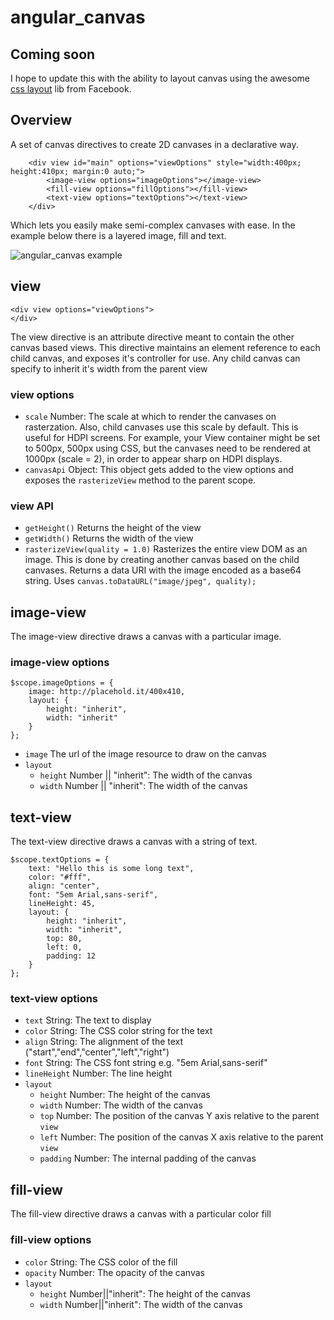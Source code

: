 # angular_canvas
## Coming soon
I hope to update this with the ability to layout canvas using the awesome [css layout](https://github.com/facebook/css-layout) lib from Facebook.
## Overview
A set of canvas directives to create 2D canvases in a declarative way.
```
    <div view id="main" options="viewOptions" style="width:400px; height:410px; margin:0 auto;">
        <image-view options="imageOptions"></image-view>
        <fill-view options="fillOptions"></fill-view>
        <text-view options="textOptions"></text-view>
    </div>
```
Which lets you easily make semi-complex canvases with ease. In the example below there is a layered image, fill and text. 

![angular_canvas example](http://i.imgur.com/j8p9V1o.png)

## view
```
<div view options="viewOptions">
</div>
```
The view directive is an attribute directive meant to contain the other canvas based views. This directive maintains an element reference to each child canvas, and exposes it's controller for use. Any child canvas can specify to inherit it's width from the parent view

### view options
- ```scale``` Number:
The scale at which to render the canvases on rasterzation. Also, child canvases use this scale by default. This is useful for HDPI screens. For example, your View container might be set to 500px, 500px using CSS, but the canvases need to be rendered at 1000px (scale = 2), in order to appear sharp on HDPI displays. 
- ```canvasApi``` Object: This object gets added to the view options and exposes the ```rasterizeView``` method to the parent scope.

### view API
- ```getHeight()``` 
Returns the height of the view
- ```getWidth()```
Returns the width of the view
- ```rasterizeView(quality = 1.0)```
Rasterizes the entire view DOM as an image. This is done by creating another canvas based on the child canvases. Returns a data URI with the image encoded as a base64 string. Uses ```canvas.toDataURL("image/jpeg", quality);```

## image-view
The image-view directive draws a canvas with a particular image.

### image-view options
```
$scope.imageOptions = {
    image: http://placehold.it/400x410,
    layout: {
        height: "inherit",
        width: "inherit"
    }
};
```
- ```image```
The url of the image resource to draw on the canvas
- ```layout```
  - ```height``` Number || "inherit": The width of the canvas
  - ```width``` Number || "inherit": The width of the canvas

## text-view
The text-view directive draws a canvas with a string of text.

```
$scope.textOptions = {
    text: "Hello this is some long text",
    color: "#fff",
    align: "center",
    font: "5em Arial,sans-serif",
    lineHeight: 45,
    layout: {
        height: "inherit",
        width: "inherit",
        top: 80,
        left: 0,
        padding: 12
    }
};
```

### text-view options
- ```text``` String: The text to display
- ```color``` String: The CSS color string for the text
- ```align``` String: The alignment of the text ("start","end","center","left","right")
- ```font``` String: The CSS font string e.g. "5em Arial,sans-serif"
- ```lineHeight``` Number: The line height
- ```layout```
    - ```height``` Number: The height of the canvas
    - ```width``` Number: The width of the canvas
    - ```top``` Number: The position of the canvas Y axis relative to the parent ```view```
    - ```left``` Number: The position of the canvas X axis relative to the parent ```view```
    - ```padding``` Number: The internal padding of the canvas
    
## fill-view
The fill-view directive draws a canvas with a particular color fill

### fill-view options
- ```color``` String: The CSS color of the fill
- ```opacity``` Number: The opacity of the canvas 
- ```layout```
    - ```height``` Number||"inherit": The height of the canvas 
    - ```width``` Number||"inherit": The width of the canvas
